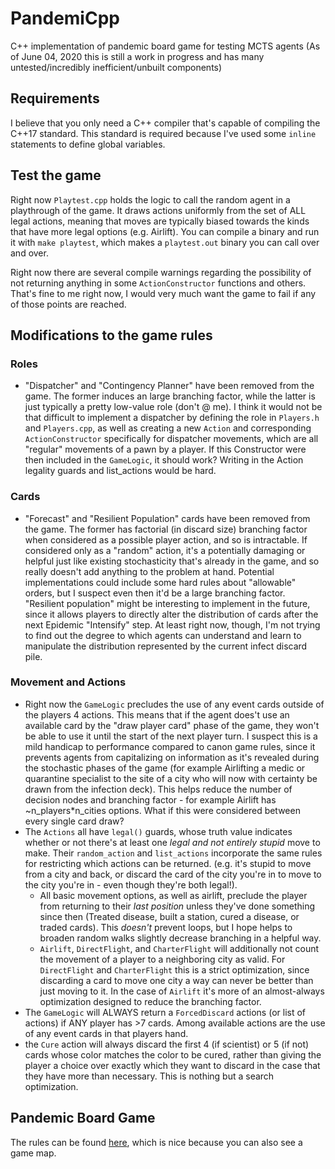 # PandemiCpp 
C++ implementation of pandemic board game for testing MCTS agents
(As of June 04, 2020 this is still a work in progress and has many untested/incredibly inefficient/unbuilt components)

## Requirements
I believe that you only need a C++ compiler that's capable of compiling the C++17 standard. This standard is required because I've used some `inline` statements to define global variables. 

## Test the game
Right now `Playtest.cpp` holds the logic to call the random agent in a playthrough of the game. It draws actions uniformly from the set of ALL legal actions, meaning that moves are typically biased towards the kinds that have more legal options (e.g. Airlift). You can compile a binary and run it with `make playtest`, which makes a `playtest.out` binary you can call over and over.

Right now there are several compile warnings regarding the possibility of not returning anything in some `ActionConstructor` functions and others. That's fine to me right now, I would very much want the game to fail if any of those points are reached.

## Modifications to the game rules
### Roles
- "Dispatcher" and "Contingency Planner" have been removed from the game. The former induces an large branching factor, while the latter is just typically a pretty low-value role (don't @ me). I think it would not be that difficult to implement a dispatcher by defining the role in `Players.h` and `Players.cpp`, as well as creating a new `Action` and corresponding `ActionConstructor` specifically for dispatcher movements, which are all "regular" movements of a pawn by a player. If this Constructor were then included in the `GameLogic`, it should work? Writing in the Action legality guards and list_actions would be hard.
### Cards
- "Forecast" and "Resilient Population" cards have been removed from the game. The former has factorial (in discard size) branching factor when considered as a possible player action, and so is intractable. If considered only as a "random" action, it's a potentially damaging or helpful just like existing stochasticity that's already in the game, and so really doesn't add anything to the problem at hand. Potential implementations could include some hard rules about "allowable" orders, but I suspect even then it'd be a large branching factor. "Resilient population" might be interesting to implement in the future, since it allows players to directly alter the distribution of cards after the next Epidemic "Intensify" step. At least right now, though, I'm not trying to find out the degree to which agents can understand and learn to manipulate the distribution represented by the current infect discard pile.
### Movement and Actions
- Right now the `GameLogic` precludes the use of any event cards outside of the players 4 actions. This means that if the agent does't use an available card by the "draw player card" phase of the game, they won't be able to use it until the start of the next player turn. I suspect this is a mild handicap to performance compared to canon game rules, since it prevents agents from capitalizing on information as it's revealed during the stochastic phases of the game (for example Airlifting a medic or quarantine specialist to the site of a city who will now with certainty be drawn from the infection deck). This helps reduce the number of decision nodes and branching factor - for example Airlift has ~n_players*n_cities options. What if this were considered between every single card draw?
- The `Actions` all have `legal()` guards, whose truth value indicates whether or not there's at least one *legal and not _entirely_ stupid* move to make. Their `random_action` and `list_actions` incorporate the same rules for restricting which actions can be returned. (e.g. it's stupid to move from a city and back, or discard the card of the city you're in to move to the city you're in - even though they're both legal!).
    - All basic movement options, as well as airlift, preclude the player from returning to their _last position_ unless they've done something since then (Treated disease, built a station, cured a disease, or traded cards). This _doesn't_ prevent loops, but I hope helps to broaden random walks slightly decrease branching in a helpful way.
    - `Airlift`, `DirectFlight`, and `CharterFlight` will additionally not count the movement of a player to a neighboring city as valid. For `DirectFlight` and `CharterFlight` this is a strict optimization, since discarding a card to move one city a way can never be better than just moving to it. In the case of `Airlift` it's more of an almost-always optimization designed to reduce the branching factor.
- The `GameLogic` will ALWAYS return a `ForcedDiscard` actions (or list of actions) if ANY player has >7 cards. Among available actions are the use of any event cards in that players hand. 
- the `Cure` action will always discard the first 4 (if scientist) or 5 (if not) cards whose color matches the color to be cured, rather than giving the player a choice over exactly which they want to discard in the case that they have more than necessary. This is nothing but a search optimization.

## Pandemic Board Game

The rules can be found [here](https://images-cdn.zmangames.com/us-east-1/filer_public/25/12/251252dd-1338-4f78-b90d-afe073c72363/zm7101_pandemic_rules.pdf), which is nice because you can also see a game map.
